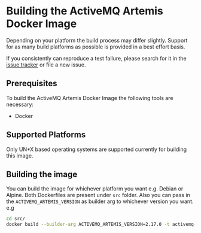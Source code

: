 # Building the ActiveMQ Artemis Docker Image

Depending on your platform the build process may differ slightly. Support for as many build platforms as possible is provided in a best effort basis.

If you consistently can reproduce a test failure, please search for it in the [issue tracker](https://github.com/kahootali/activemq-artemis-docker/issues) or file a new issue.

## Prerequisites

To build the ActiveMQ Artemis Docker Image the following tools are necessary:

- Docker

## Supported Platforms

Only UN*X based operating systems are supported currently for building this image.

## Building the image

You can build the image for whichever platform you want e.g. Debian or Alpine. Both Dockerfiles are present under `src` folder. Also you can pass in the `ACTIVEMQ_ARTEMIS_VERSION` as builder arg to whichever version you want. e.g

```bash
cd src/
docker build --builder-arg ACTIVEMQ_ARTEMIS_VERSION=2.17.0 -t activemq-artemis-docker .

```
